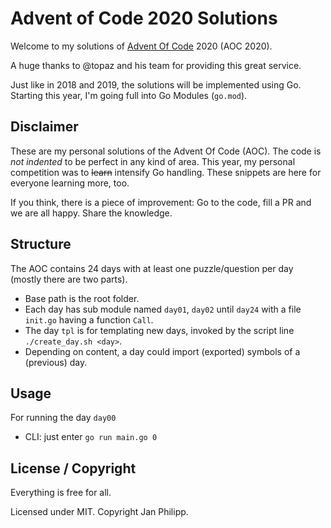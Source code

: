 # Advent of Code 2020 Solutions
Welcome to my solutions of [Advent Of Code](http://adventofcode.com) 2020 (AOC 2020).

A huge thanks to @topaz and his team for providing this great service.

Just like in 2018 and 2019, the solutions will be implemented using Go. Starting this year,
I'm going full into Go Modules (`go.mod`).

## Disclaimer
These are my personal solutions of the Advent Of Code (AOC). The code is
*not indented* to be perfect in any kind of area. This year, my personal
competition was to ~~learn~~ intensify Go handling. These snippets are here for everyone
learning more, too.

If you think, there is a piece of improvement: Go to the code,
fill a PR and we are all happy. Share the knowledge.

## Structure
The AOC contains 24 days with at least one puzzle/question per day (mostly there are two parts).

* Base path is the root folder.
* Each day has sub module named `day01`, `day02` until `day24` with a file `init.go` having 
  a function `Call`.
* The day `tpl` is for templating new days, invoked by the script line `./create_day.sh <day>`.
* Depending on content, a day could import (exported) symbols of a (previous) day.

## Usage

For running the day `day00`
* CLI: just enter `go run main.go 0`

## License / Copyright
Everything is free for all.

Licensed under MIT. Copyright Jan Philipp.